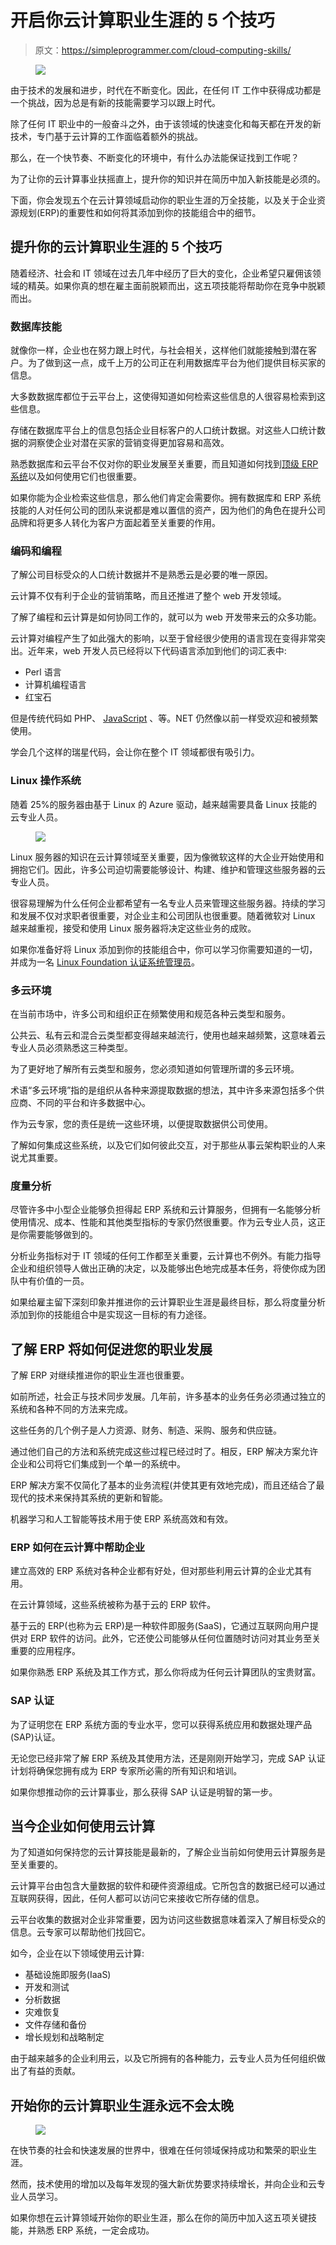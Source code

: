 # 开启你云计算职业生涯的 5 个技巧

> 原文：<https://simpleprogrammer.com/cloud-computing-skills/>

<figure class="alignright is-resized">

![](img/7f769d8f74ad666052094af5a29d4cf2.png)

</figure>

由于技术的发展和进步，时代在不断变化。因此，在任何 IT 工作中获得成功都是一个挑战，因为总是有新的技能需要学习以跟上时代。

除了任何 IT 职业中的一般奋斗之外，由于该领域的快速变化和每天都在开发的新技术，专门基于云计算的工作面临着额外的挑战。

那么，在一个快节奏、不断变化的环境中，有什么办法能保证找到工作呢？

为了让你的云计算事业扶摇直上，提升你的知识并在简历中加入新技能是必须的。

下面，你会发现五个在云计算领域启动你的职业生涯的万全技能，以及关于企业资源规划(ERP)的重要性和如何将其添加到你的技能组合中的细节。

## 提升你的云计算职业生涯的 5 个技巧

随着经济、社会和 IT 领域在过去几年中经历了巨大的变化，企业希望只雇佣该领域的精英。如果你真的想在雇主面前脱颖而出，这五项技能将帮助你在竞争中脱颖而出。

### 数据库技能

就像你一样，企业也在努力跟上时代，与社会相关，这样他们就能接触到潜在客户。为了做到这一点，成千上万的公司正在利用数据库平台为他们提供目标买家的信息。

大多数数据库都位于云平台上，这使得知道如何检索这些信息的人很容易检索到这些信息。

存储在数据库平台上的信息包括企业目标客户的人口统计数据。对这些人口统计数据的洞察使企业对潜在买家的营销变得更加容易和高效。

熟悉数据库和云平台不仅对你的职业发展至关重要，而且知道如何找到[顶级 ERP 系统](https://www.betterbuys.com/erp/)以及如何使用它们也很重要。

如果你能为企业检索这些信息，那么他们肯定会需要你。拥有数据库和 ERP 系统技能的人对任何公司的团队来说都是难以置信的资产，因为他们的角色在提升公司品牌和将更多人转化为客户方面起着至关重要的作用。

### 编码和编程

了解公司目标受众的人口统计数据并不是熟悉云是必要的唯一原因。

云计算不仅有利于企业的营销策略，而且还推进了整个 web 开发领域。

了解了编程和云计算是如何协同工作的，就可以为 web 开发带来云的众多功能。

云计算对编程产生了如此强大的影响，以至于曾经很少使用的语言现在变得非常突出。近年来，web 开发人员已经将以下代码语言添加到他们的词汇表中:

*   Perl 语言
*   计算机编程语言
*   红宝石

但是传统代码如 PHP、 [JavaScript](https://simpleprogrammer.com/get/javascriptgoodparts) 、等。NET 仍然像以前一样受欢迎和被频繁使用。

学会几个这样的瑞星代码，会让你在整个 IT 领域都很有吸引力。

### Linux 操作系统

随着 25%的服务器由基于 Linux 的 Azure 驱动，越来越需要具备 Linux 技能的云专业人员。

<figure class="alignright is-resized">

![](img/aeb19e0108dfb83c3086d8d4f3ee5e1e.png)

</figure>

Linux 服务器的知识在云计算领域至关重要，因为像微软这样的大企业开始使用和拥抱它们。因此，许多公司迫切需要能够设计、构建、维护和管理这些服务器的云专业人员。

很容易理解为什么任何企业都希望有一名专业人员来管理这些服务器。持续的学习和发展不仅对求职者很重要，对企业主和公司团队也很重要。随着微软对 Linux 越来越重视，接受和使用 Linux 服务器将决定这些业务的成败。

如果你准备好将 Linux 添加到你的技能组合中，你可以学习你需要知道的一切，并成为一名 [Linux Foundation 认证系统管理员](https://training.linuxfoundation.org/certification/linux-foundation-certified-sysadmin-lfcs/)。

### 多云环境

在当前市场中，许多公司和组织正在频繁使用和规范各种云类型和服务。

公共云、私有云和混合云类型都变得越来越流行，使用也越来越频繁，这意味着云专业人员必须熟悉这三种类型。

为了更好地了解所有云类型和服务，您必须知道如何管理所谓的多云环境。

术语“多云环境”指的是组织从各种来源提取数据的想法，其中许多来源包括多个供应商、不同的平台和许多数据中心。

作为云专家，您的责任是统一这些环境，以便提取数据供公司使用。

了解如何集成这些系统，以及它们如何彼此交互，对于那些从事云架构职业的人来说尤其重要。

### 度量分析

尽管许多中小型企业能够负担得起 ERP 系统和云计算服务，但拥有一名能够分析使用情况、成本、性能和其他类型指标的专家仍然很重要。作为云专业人员，这正是你需要能够做到的。

分析业务指标对于 IT 领域的任何工作都至关重要，云计算也不例外。有能力指导企业和组织领导人做出正确的决定，以及能够出色地完成基本任务，将使你成为团队中有价值的一员。

如果给雇主留下深刻印象并推进你的云计算职业生涯是最终目标，那么将度量分析添加到你的技能组合中是实现这一目标的有力途径。

## 了解 ERP 将如何促进您的职业发展

了解 ERP 对继续推进你的职业生涯也很重要。

如前所述，社会正与技术同步发展。几年前，许多基本的业务任务必须通过独立的系统和各种不同的方法来完成。

这些任务的几个例子是人力资源、财务、制造、采购、服务和供应链。

通过他们自己的方法和系统完成这些过程已经过时了。相反，ERP 解决方案允许企业和公司将它们集成到一个单一的系统中。

ERP 解决方案不仅简化了基本的业务流程(并使其更有效地完成)，而且还结合了最现代的技术来保持其系统的更新和智能。

机器学习和人工智能等技术用于使 ERP 系统高效和有效。

### ERP 如何在云计算中帮助企业

建立高效的 ERP 系统对各种企业都有好处，但对那些利用云计算的企业尤其有用。

在云计算领域，这些系统被称为基于云的 ERP 软件。

基于云的 ERP(也称为云 ERP)是一种软件即服务(SaaS)，它通过互联网向用户提供对 ERP 软件的访问。此外，它还使公司能够从任何位置随时访问对其业务至关重要的应用程序。

如果你熟悉 ERP 系统及其工作方式，那么你将成为任何云计算团队的宝贵财富。

### SAP 认证

为了证明您在 ERP 系统方面的专业水平，您可以获得系统应用和数据处理产品(SAP)认证。

无论您已经非常了解 ERP 系统及其使用方法，还是刚刚开始学习，完成 SAP 认证计划将确保您拥有成为 ERP 专家所必需的所有知识和培训。

如果你想推动你的云计算事业，那么获得 SAP 认证是明智的第一步。

## 当今企业如何使用云计算

为了知道如何保持您的云计算技能是最新的，了解企业当前如何使用云计算服务是至关重要的。

云计算平台由包含大量数据的软件和硬件资源组成。它所包含的数据已经可以通过互联网获得，因此，任何人都可以访问它来接收它所存储的信息。

云平台收集的数据对企业非常重要，因为访问这些数据意味着深入了解目标受众的信息。云专家可以帮助他们找回它。

如今，企业在以下领域使用云计算:

*   基础设施即服务(IaaS)
*   开发和测试
*   分析数据
*   灾难恢复
*   文件存储和备份
*   增长规划和战略制定

由于越来越多的企业利用云，以及它所拥有的各种能力，云专业人员为任何组织做出了有益的贡献。

## 开始你的云计算职业生涯永远不会太晚

<figure class="alignright is-resized">

![](img/33d2bcba8a952ef613980baea17aa105.png)

</figure>

在快节奏的社会和快速发展的世界中，很难在任何领域保持成功和繁荣的职业生涯。

然而，技术使用的增加以及每年发现的强大新优势要求持续增长，并向企业和云专业人员学习。

如果你想在云计算领域开始你的职业生涯，那么在你的简历中加入这五项关键技能，并熟悉 ERP 系统，一定会成功。